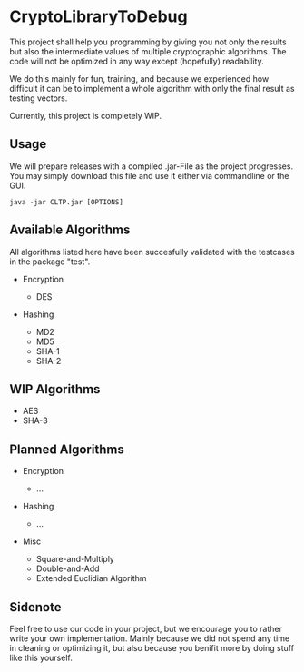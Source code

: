 # CryptoLibraryToDebug

This project shall help you programming by giving you not only the results but also the intermediate values of multiple cryptographic algorithms.
The code will not be optimized in any way except (hopefully) readability.

We do this mainly for fun, training, and because we experienced how difficult it can be
to implement a whole algorithm with only the final result as testing vectors.

Currently, this project is completely WIP.

## Usage

We will prepare releases with a compiled .jar-File as the project progresses. You may simply download this file and use it either via commandline or the GUI.

	java -jar CLTP.jar [OPTIONS]

## Available Algorithms

All algorithms listed here have been succesfully validated with the testcases in the package "test".

* Encryption
	* DES

* Hashing
	* MD2
	* MD5
	* SHA-1
	* SHA-2

## WIP Algorithms

* AES
* SHA-3

## Planned Algorithms

* Encryption
	* ...

* Hashing
	* ...

* Misc
	* Square-and-Multiply
	* Double-and-Add
	* Extended Euclidian Algorithm

## Sidenote

Feel free to use our code in your project, but we encourage you to rather write your own implementation.
Mainly because we did not spend any time in cleaning or optimizing it, but also because you benifit more
by doing stuff like this yourself.